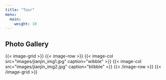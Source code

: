 ```yaml
---
title: "Tour"
menu:
  main:
    weight: 10
---
```

## Photo Gallery

{{< image-grid >}}
{{< image-row >}}
  {{< image-col src="images/jianjin_img1.jpg" caption="wibble" >}}
  {{< image-col src="images/jianjin_img2.jpg" caption="blibble" >}}
{{< /image-row >}}
{{< /image-grid >}}
